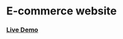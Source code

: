 # E-commerce website
<h3><a href="https://user-images.githubusercontent.com/100860879/209666717-092671d0-9b13-4494-9000-3517f543628a.png">Live Demo</a></h3>
